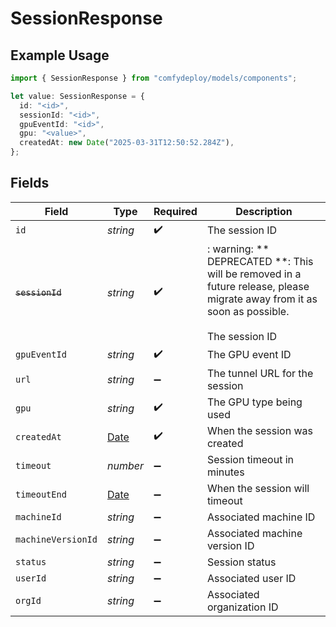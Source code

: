 # SessionResponse

## Example Usage

```typescript
import { SessionResponse } from "comfydeploy/models/components";

let value: SessionResponse = {
  id: "<id>",
  sessionId: "<id>",
  gpuEventId: "<id>",
  gpu: "<value>",
  createdAt: new Date("2025-03-31T12:50:52.284Z"),
};
```

## Fields

| Field                                                                                                                                   | Type                                                                                                                                    | Required                                                                                                                                | Description                                                                                                                             |
| --------------------------------------------------------------------------------------------------------------------------------------- | --------------------------------------------------------------------------------------------------------------------------------------- | --------------------------------------------------------------------------------------------------------------------------------------- | --------------------------------------------------------------------------------------------------------------------------------------- |
| `id`                                                                                                                                    | *string*                                                                                                                                | :heavy_check_mark:                                                                                                                      | The session ID                                                                                                                          |
| ~~`sessionId`~~                                                                                                                         | *string*                                                                                                                                | :heavy_check_mark:                                                                                                                      | : warning: ** DEPRECATED **: This will be removed in a future release, please migrate away from it as soon as possible.<br/><br/>The session ID |
| `gpuEventId`                                                                                                                            | *string*                                                                                                                                | :heavy_check_mark:                                                                                                                      | The GPU event ID                                                                                                                        |
| `url`                                                                                                                                   | *string*                                                                                                                                | :heavy_minus_sign:                                                                                                                      | The tunnel URL for the session                                                                                                          |
| `gpu`                                                                                                                                   | *string*                                                                                                                                | :heavy_check_mark:                                                                                                                      | The GPU type being used                                                                                                                 |
| `createdAt`                                                                                                                             | [Date](https://developer.mozilla.org/en-US/docs/Web/JavaScript/Reference/Global_Objects/Date)                                           | :heavy_check_mark:                                                                                                                      | When the session was created                                                                                                            |
| `timeout`                                                                                                                               | *number*                                                                                                                                | :heavy_minus_sign:                                                                                                                      | Session timeout in minutes                                                                                                              |
| `timeoutEnd`                                                                                                                            | [Date](https://developer.mozilla.org/en-US/docs/Web/JavaScript/Reference/Global_Objects/Date)                                           | :heavy_minus_sign:                                                                                                                      | When the session will timeout                                                                                                           |
| `machineId`                                                                                                                             | *string*                                                                                                                                | :heavy_minus_sign:                                                                                                                      | Associated machine ID                                                                                                                   |
| `machineVersionId`                                                                                                                      | *string*                                                                                                                                | :heavy_minus_sign:                                                                                                                      | Associated machine version ID                                                                                                           |
| `status`                                                                                                                                | *string*                                                                                                                                | :heavy_minus_sign:                                                                                                                      | Session status                                                                                                                          |
| `userId`                                                                                                                                | *string*                                                                                                                                | :heavy_minus_sign:                                                                                                                      | Associated user ID                                                                                                                      |
| `orgId`                                                                                                                                 | *string*                                                                                                                                | :heavy_minus_sign:                                                                                                                      | Associated organization ID                                                                                                              |